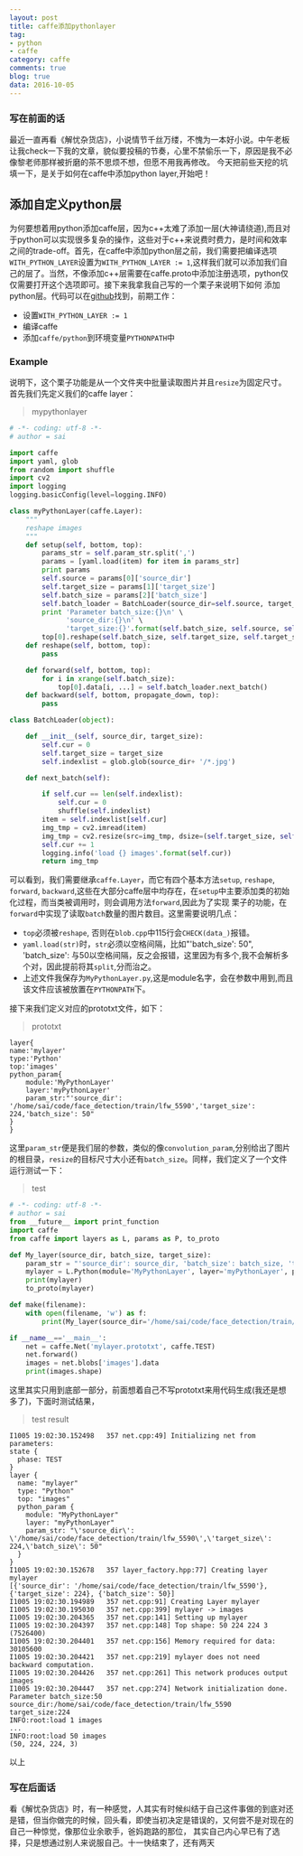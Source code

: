 ```yaml
---
layout: post
title: caffe添加pythonlayer
tag:
- python
- caffe
category: caffe
comments: true
blog: true
data: 2016-10-05
---  
```


### 写在前面的话　　

最近一直再看《解忧杂货店》，小说情节千丝万缕，不愧为一本好小说。中午老板让我check一下我的文章，貌似要投稿的节奏，心里不禁偷乐一下，原因是我不必像黎老师那样被折磨的茶不思烦不想，但愿不用我再修改。
今天把前些天挖的坑填一下，是关于如何在caffe中添加python layer,开始吧！　　

## 添加自定义python层  

为何要想着用python添加caffe层，因为c++太难了添加一层(大神请绕道),而且对于python可以实现很多复杂的操作，这些对于c++来说费时费力，是时间和效率之间的trade-off。首先，在caffe中添加python层之前，我们需要把编译选项
`WITH_PYTHON_LAYER`设置为`WITH_PYTHON_LAYER := 1`,这样我们就可以添加我们自己的层了。当然，不像添加c++层需要在caffe.proto中添加注册选项，python仅仅需要打开这个选项即可。接下来我拿我自己写的一个栗子来说明下如何
添加python层。代码可以在[github](https://github.com/saicoco/_practice/tree/master/pycaffe)找到，前期工作：  

* 设置`WITH_PYTHON_LAYER := 1`
* 编译caffe
* 添加`caffe/python`到环境变量`PYTHONPATH`中

### Example  

说明下，这个栗子功能是从一个文件夹中批量读取图片并且`resize`为固定尺寸。首先我们先定义我们的caffe layer：　　

> mypythonlayer  

```python
# -*- coding: utf-8 -*-
# author = sai

import caffe
import yaml, glob
from random import shuffle
import cv2
import logging
logging.basicConfig(level=logging.INFO)

class myPythonLayer(caffe.Layer):
    """
    reshape images
    """
    def setup(self, bottom, top):
        params_str = self.param_str.split(',')
        params = [yaml.load(item) for item in params_str]
        print params
        self.source = params[0]['source_dir']
        self.target_size = params[1]['target_size']
        self.batch_size = params[2]['batch_size']
        self.batch_loader = BatchLoader(source_dir=self.source, target_size=self.target_size)
        print 'Parameter batch_size:{}\n' \
              'source_dir:{}\n' \
              'target_size:{}'.format(self.batch_size, self.source, self.target_size)
        top[0].reshape(self.batch_size, self.target_size, self.target_size, 3)
    def reshape(self, bottom, top):
        pass

    def forward(self, bottom, top):
        for i in xrange(self.batch_size):
            top[0].data[i, ...] = self.batch_loader.next_batch()
    def backward(self, bottom, propagate_down, top):
        pass

class BatchLoader(object):

    def __init__(self, source_dir, target_size):
        self.cur = 0
        self.target_size = target_size
        self.indexlist = glob.glob(source_dir+ '/*.jpg')

    def next_batch(self):

        if self.cur == len(self.indexlist):
            self.cur = 0
            shuffle(self.indexlist)
        item = self.indexlist[self.cur]
        img_tmp = cv2.imread(item)
        img_tmp = cv2.resize(src=img_tmp, dsize=(self.target_size, self.target_size))
        self.cur += 1
        logging.info('load {} images'.format(self.cur))
        return img_tmp
```  

可以看到，我们需要继承`caffe.Layer`，而它有四个基本方法`setup`, `reshape`, `forward`, `backward`,这些在大部分caffe层中均存在，在`setup`中主要添加类的初始化过程，而当类被调用时，则会调用方法`forward`,因此为了实现
栗子的功能，在`forward`中实现了读取`batch`数量的图片数目。这里需要说明几点：  

* `top`必须被`reshape`, 否则在`blob.cpp`中115行会`CHECK(data_)`报错。
* `yaml.load(str)`时，`str`必须以空格间隔，比如"'batch_size': 50", 'batch_size': 与50以空格间隔，反之会报错，这里因为有多个,我不会解析多个对，因此提前将其`split`,分而治之。
* 上述文件我保存为`MyPythonLayer.py`,这是module名字，会在参数中用到,而且该文件应该被放置在`PYTHONPATH`下。

接下来我们定义对应的prototxt文件，如下：

>prototxt  

```
layer{
name:'mylayer'
type:'Python'
top:'images'
python_param{
    module:'MyPythonLayer'
    layer:'myPythonLayer'
    param_str:"'source_dir': '/home/sai/code/face_detection/train/lfw_5590','target_size': 224,'batch_size': 50"
}
}
```  

这里`param_str`便是我们层的参数，类似的像`convolution_param`,分别给出了图片的根目录，`resize`的目标尺寸大小还有`batch_size`。同样，我们定义了一个文件运行测试一下：　　

>test  

```python
# -*- coding: utf-8 -*-
# author = sai
from __future__ import print_function
import caffe
from caffe import layers as L, params as P, to_proto

def My_layer(source_dir, batch_size, target_size):
    param_str = "'source_dir': source_dir, 'batch_size': batch_size, 'target_size': target_size"
    mylayer = L.Python(module='MyPythonLayer', layer='myPythonLayer', param_str=param_str)
    print(mylayer)
    to_proto(mylayer)

def make(filename):
    with open(filename, 'w') as f:
        print(My_layer(source_dir='/home/sai/code/face_detection/train/lfw_5590', batch_size=50, target_size=100), file=f)

if __name__=='__main__':
    net = caffe.Net('mylayer.prototxt', caffe.TEST)
    net.forward()
    images = net.blobs['images'].data
    print(images.shape)
```  
这里其实只用到底部一部分，前面想着自己不写prototxt来用代码生成(我还是想多了)，下面时测试结果，　　

>test result  

```
I1005 19:02:30.152498   357 net.cpp:49] Initializing net from parameters:
state {
  phase: TEST
}
layer {
  name: "mylayer"
  type: "Python"
  top: "images"
  python_param {
    module: "MyPythonLayer"
    layer: "myPythonLayer"
    param_str: "\'source_dir\': \'/home/sai/code/face_detection/train/lfw_5590\',\'target_size\': 224,\'batch_size\': 50"
  }
}
I1005 19:02:30.152678   357 layer_factory.hpp:77] Creating layer mylayer
[{'source_dir': '/home/sai/code/face_detection/train/lfw_5590'}, {'target_size': 224}, {'batch_size': 50}]
I1005 19:02:30.194989   357 net.cpp:91] Creating Layer mylayer
I1005 19:02:30.195030   357 net.cpp:399] mylayer -> images
I1005 19:02:30.204365   357 net.cpp:141] Setting up mylayer
I1005 19:02:30.204397   357 net.cpp:148] Top shape: 50 224 224 3 (7526400)
I1005 19:02:30.204401   357 net.cpp:156] Memory required for data: 30105600
I1005 19:02:30.204421   357 net.cpp:219] mylayer does not need backward computation.
I1005 19:02:30.204426   357 net.cpp:261] This network produces output images
I1005 19:02:30.204447   357 net.cpp:274] Network initialization done.
Parameter batch_size:50
source_dir:/home/sai/code/face_detection/train/lfw_5590
target_size:224
INFO:root:load 1 images
...
INFO:root:load 50 images
(50, 224, 224, 3)
```  

以上　　

### 写在后面话　　

看《解忧杂货店》时，有一种感觉，人其实有时候纠结于自己这件事做的到底对还是错，但当你做完的时候，回头看，即使当初决定是错误的，又何尝不是对现在的自己一种惊觉，像那位业余歌手，爸妈跑路的那位，
其实自己内心早已有了选择，只是想通过别人来说服自己。十一快结束了，还有两天
